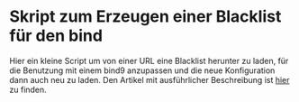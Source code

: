 # Skript zum Erzeugen einer Blacklist für den bind
Hier ein kleine Script um von einer URL eine Blacklist herunter zu laden, für die Benutzung mit einem bind9 anzupassen und die neue Konfiguration dann auch neu zu laden. Den Artikel mit ausführlicher Beschreibung ist [hier](https://www.central-computer.de/werbung-ohne-adblocker-entfernen) zu finden.
